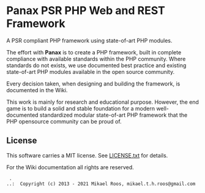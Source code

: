 Panax PSR PHP Web and REST Framework
==================

A PSR compliant PHP framework using state-of-art PHP modules.

The effort with **Panax** is to create a PHP framework, built in complete compliance with available standards within the PHP community. Where standards do not exists, we use documented best practice and existing state-of-art PHP modules available in the open source community.

Every decision taken, when designing and building the framework, is documented in the Wiki.

This work is mainly for research and educational purpose. However, the end game is to build a solid and stable foundation for a modern well-documented standardized modular state-of-art PHP framework that the PHP opensource community can be proud of.



License
------------------

This software carries a MIT license. See [LICENSE.txt](LICENSE.txt) for details.

For the Wiki documentation all rights are reserved.



```
 .  
..:  Copyright (c) 2013 - 2021 Mikael Roos, mikael.t.h.roos@gmail.com
```
